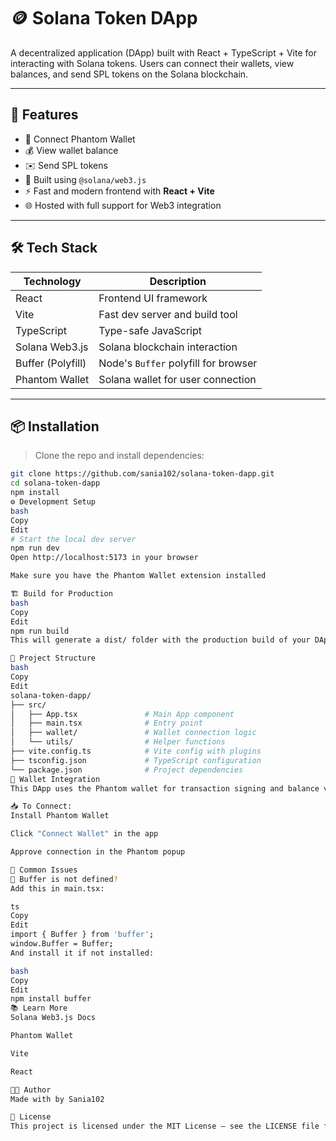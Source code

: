 # 🪙 Solana Token DApp

A decentralized application (DApp) built with React + TypeScript + Vite for interacting with Solana tokens. Users can connect their wallets, view balances, and send SPL tokens on the Solana blockchain.

---

## 🚀 Features

- 🔐 Connect Phantom Wallet
- 💰 View wallet balance
- ✉️ Send SPL tokens
- 🧠 Built using `@solana/web3.js`
- ⚡ Fast and modern frontend with **React + Vite**
- 🌐 Hosted with full support for Web3 integration

---

## 🛠️ Tech Stack

| Technology        | Description                                |
|-------------------|--------------------------------------------|
| React             | Frontend UI framework                      |
| Vite              | Fast dev server and build tool             |
| TypeScript        | Type-safe JavaScript                       |
| Solana Web3.js    | Solana blockchain interaction              |
| Buffer (Polyfill) | Node's `Buffer` polyfill for browser       |
| Phantom Wallet    | Solana wallet for user connection          |

---

## 📦 Installation

> Clone the repo and install dependencies:

```bash
git clone https://github.com/sania102/solana-token-dapp.git
cd solana-token-dapp
npm install
⚙️ Development Setup
bash
Copy
Edit
# Start the local dev server
npm run dev
Open http://localhost:5173 in your browser

Make sure you have the Phantom Wallet extension installed

🏗️ Build for Production
bash
Copy
Edit
npm run build
This will generate a dist/ folder with the production build of your DApp.

🧪 Project Structure
bash
Copy
Edit
solana-token-dapp/
├── src/
│   ├── App.tsx               # Main App component
│   ├── main.tsx              # Entry point
│   ├── wallet/               # Wallet connection logic
│   └── utils/                # Helper functions
├── vite.config.ts            # Vite config with plugins
├── tsconfig.json             # TypeScript configuration
└── package.json              # Project dependencies
🔐 Wallet Integration
This DApp uses the Phantom wallet for transaction signing and balance viewing.

📥 To Connect:
Install Phantom Wallet

Click "Connect Wallet" in the app

Approve connection in the Phantom popup

🔧 Common Issues
🐛 Buffer is not defined?
Add this in main.tsx:

ts
Copy
Edit
import { Buffer } from 'buffer';
window.Buffer = Buffer;
And install it if not installed:

bash
Copy
Edit
npm install buffer
📚 Learn More
Solana Web3.js Docs

Phantom Wallet

Vite

React

👩‍💻 Author
Made with by Sania102

📜 License
This project is licensed under the MIT License — see the LICENSE file for details.

